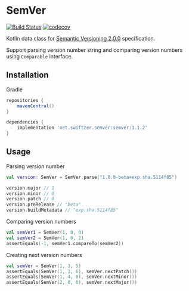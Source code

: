 # SemVer

[![Build Status](https://travis-ci.org/swiftzer/semver.svg?branch=master)](https://travis-ci.org/swiftzer/semver)
[![codecov](https://codecov.io/gh/swiftzer/semver/branch/master/graph/badge.svg)](https://codecov.io/gh/swiftzer/semver)

Kotlin data class for [Semantic Versioning 2.0.0](http://semver.org/spec/v2.0.0.html) specification.

Support parsing version number string and comparing version numbers using `Comparable` interface.

## Installation

Gradle

```groovy
repositories {
    mavenCentral()
}

dependencies {
    implementation 'net.swiftzer.semver:semver:1.1.2'
}
```

## Usage

Parsing version number

```kotlin
val version: SemVer = SemVer.parse("1.0.0-beta+exp.sha.5114f85")

version.major // 1
version.minor // 0
version.patch // 0
version.preRelease // "beta"
version.buildMetadata // "exp.sha.5114f85"
```

Comparing version numbers

```kotlin
val semVer1 = SemVer(1, 0, 0)
val semVer2 = SemVer(1, 0, 2)
assertEquals(-1, semVer1.compareTo(semVer2))
```

Creating next version numbers

```kotlin
val semVer = SemVer(1, 3, 5)
assertEquals(SemVer(1, 3, 6), semVer.nextPatch())
assertEquals(SemVer(1, 4, 0), semVer.nextMinor())
assertEquals(SemVer(2, 0, 0), semVer.nextMajor())
```
